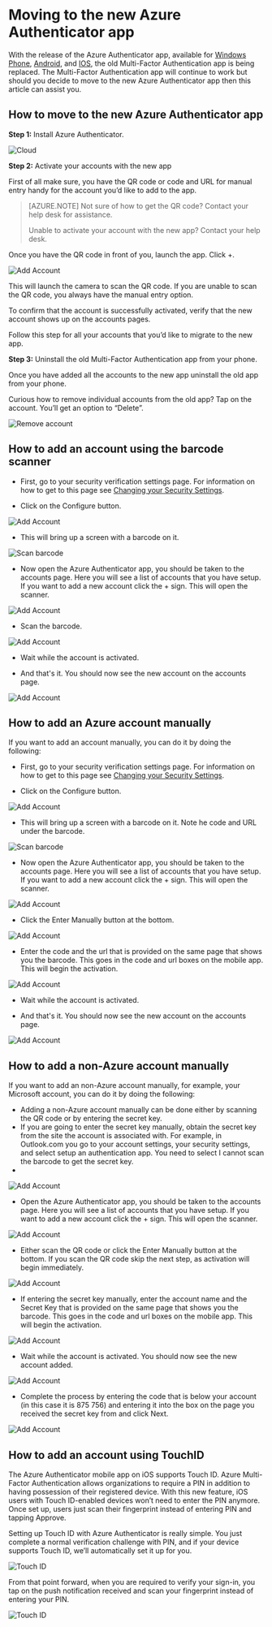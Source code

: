 <properties 
	pageTitle="Azure Authenticator app for mobile phones" 
	description="Learn how to upgrade to the latest version of Azure Authenticatior." 
	services="multi-factor-authentication" 
	documentationCenter="" 
	authors="billmath" 
	manager="stevenpo" 
	editor="curtland"/>

<tags 
	ms.service="multi-factor-authentication" 
	ms.workload="identity" 
	ms.tgt_pltfrm="na" 
	ms.devlang="na" 
	ms.topic="article" 
	ms.date="02/16/2016" 
	ms.author="billmath"/>



# Moving to the new Azure Authenticator app

With the release of the Azure Authenticator app, available for [Windows Phone](http://www.windowsphone.com/en-us/store/app/azure-authenticator/03a5b2bf-6066-418f-b569-e8aecbc06e50), [Android](https://play.google.com/store/apps/details?id=com.azure.authenticator), and [IOS](https://itunes.apple.com/us/app/azure-authenticator/id983156458), the old Multi-Factor Authentication app is being replaced.  The Multi-Factor Authentication app will continue to work but should you decide to move to the new Azure Authenticator app then this article can assist you.  


## How to move to the new Azure Authenticator app 

**Step 1:** Install Azure Authenticator.

![Cloud](./media/multi-factor-authentication-azure-authenticator/home.png)

**Step 2:** Activate your accounts with the new app

First of all make sure, you have the QR code or code and URL for manual entry handy for the account you’d like to add to the app.

> [AZURE.NOTE] Not sure of how to get the QR code? Contact your help desk for assistance.
> 
> Unable to activate your account with the new app? Contact your help desk.
>


Once you have the QR code in front of you, launch the app. Click +. 


![Add Account](./media/multi-factor-authentication-azure-authenticator/addaccount.png)

This will launch the camera to scan the QR code.  If you are unable to scan the QR code, you always have the manual entry option. 

To confirm that the account is successfully activated, verify that the new account shows up on the accounts pages. 


Follow this step for all your accounts that you’d like to migrate to the new app.



**Step 3:**  Uninstall the old Multi-Factor Authentication app from your phone.

Once you have added all the accounts to the new app uninstall the old app from your phone.

Curious how to remove individual accounts from the old app?
Tap on the account. You’ll get an option to “Delete”. 

![Remove account](./media/multi-factor-authentication-azure-authenticator/remove.png)

## How to add an account using the barcode scanner



- First, go to your security verification settings page.  For information on how to get to this page see [Changing your Security Settings](multi-factor-authentication-end-user-manage-settings.md).

- Click on the Configure button. 
 
![Add Account](./media/multi-factor-authentication-azure-authenticator/azureauthe.png)

- This will bring up a screen with a barcode on it.
  
![Scan barcode](./media/multi-factor-authentication-azure-authenticator/barcode2.png)

- Now open the Azure Authenticator app, you should be taken to the accounts page.  Here you will see a list of accounts that you have setup.  If you want to add a new account click the + sign.  This will open the scanner.

![Add Account](./media/multi-factor-authentication-azure-authenticator/addaccount3.png)

- Scan the barcode. 

![Add Account](./media/multi-factor-authentication-azure-authenticator/scan.png)

- Wait while the account is activated.

- And that's it.  You should now see the new account on the accounts page.

![Add Account](./media/multi-factor-authentication-azure-authenticator/addaccount2.png)


## How to add an Azure account manually

If you want to add an account manually, you can do it by doing the following:

- First, go to your security verification settings page.  For information on how to get to this page see [Changing your Security Settings](multi-factor-authentication-end-user-manage-settings.md).

- Click on the Configure button. 
 
![Add Account](./media/multi-factor-authentication-azure-authenticator/azureauthe.png)

- This will bring up a screen with a barcode on it.  Note he code and URL under the barcode.
  
![Scan barcode](./media/multi-factor-authentication-azure-authenticator/barcode2.png)

- Now open the Azure Authenticator app, you should be taken to the accounts page.  Here you will see a list of accounts that you have setup.  If you want to add a new account click the + sign.  This will open the scanner.

![Add Account](./media/multi-factor-authentication-azure-authenticator/addaccount3.png)

- Click the Enter Manually button at the bottom.

![Add Account](./media/multi-factor-authentication-azure-authenticator/scan.png)

- Enter the code and the url that is provided on the same page that shows you the barcode.  This goes in the code and url boxes on the mobile app.  This will begin the activation.

![Add Account](./media/multi-factor-authentication-azure-authenticator/manual.png)

- Wait while the account is activated.

- And that's it.  You should now see the new account on the accounts page.

![Add Account](./media/multi-factor-authentication-azure-authenticator/addaccount2.png)

## How to add a non-Azure account manually

If you want to add an non-Azure account manually, for example, your Microsoft account, you can do it by doing the following:  


- Adding a non-Azure account manually can be done either by scanning the QR code or by entering the secret key.
- If you are going to enter the secret key manually, obtain the secret key from the site the account is associated with.  For example, in Outlook.com you go to your account settings, your security settings, and select setup an authentication app.  You need to select I cannot scan the barcode to get the secret key.
- 

![Add Account](./media/multi-factor-authentication-azure-authenticator/secretkey.png)

- Open the Azure Authenticator app, you should be taken to the accounts page.  Here you will see a list of accounts that you have setup.  If you want to add a new account click the + sign.  This will open the scanner.

![Add Account](./media/multi-factor-authentication-azure-authenticator/addaccount3.png)

- Either scan the QR code or click the Enter Manually button at the bottom.  If you scan the QR code skip the next step, as activation will begin immediately.

![Add Account](./media/multi-factor-authentication-azure-authenticator/scan.png)

- If entering the secret key manually, enter the account name and the Secret Key that is provided on the same page that shows you the barcode.  This goes in the code and url boxes on the mobile app.  This will begin the activation.

![Add Account](./media/multi-factor-authentication-azure-authenticator/manual.png)

- Wait while the account is activated.  You should now see the new account added.

![Add Account](./media/multi-factor-authentication-azure-authenticator/msaccount.png)

- Complete the process by entering the code that is below your account (in this case it is 875 756) and entering it into the box on the page you received the secret key from and click Next.  

![Add Account](./media/multi-factor-authentication-azure-authenticator/verify.png)

## How to add an account using TouchID
The Azure Authenticator mobile app on iOS supports Touch ID.  Azure Multi-Factor Authentication allows organizations to require a PIN in addition to having possession of their registered device. With this new feature, iOS users with Touch ID-enabled devices won’t need to enter the PIN anymore. Once set up, users just scan their fingerprint instead of entering PIN and tapping Approve.

Setting up Touch ID with Azure Authenticator is really simple. You just complete a normal verification challenge with PIN, and if your device supports Touch ID, we’ll automatically set it up for you. 

![Touch ID](./media/multi-factor-authentication-azure-authenticator/touchid1.png)

From that point forward, when you are required to verify your sign-in, you tap on the push notification received and scan your fingerprint instead of entering your PIN.

![Touch ID](./media/multi-factor-authentication-azure-authenticator/touchid2.png)

